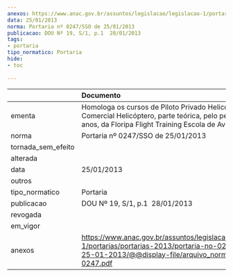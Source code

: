 ```yaml
---
anexos: https://www.anac.gov.br/assuntos/legislacao/legislacao-1/portarias/portarias-2013/portaria-no-0247-sso-de-25-01-2013/@@display-file/arquivo_norma/PA2013-0247.pdf
data: 25/01/2013
norma: Portaria nº 0247/SSO de 25/01/2013
publicacao: DOU Nº 19, S/1, p.1  28/01/2013
tags:
- portaria
tipo_normatico: Portaria
hide: 
- toc 
 
---
```


|                    | Documento                                                                                                                                                                 |
|:-------------------|:--------------------------------------------------------------------------------------------------------------------------------------------------------------------------|
| ementa             | Homologa os cursos de Piloto Privado Helicóptero, Piloto Comercial Helicóptero, parte teórica, pelo período de 5 anos, da Floripa Flight Training Escola de Aviação Civil |
| norma              | Portaria nº 0247/SSO de 25/01/2013                                                                                                                                        |
| tornada_sem_efeito |                                                                                                                                                                           |
| alterada           |                                                                                                                                                                           |
| data               | 25/01/2013                                                                                                                                                                |
| outros             |                                                                                                                                                                           |
| tipo_normatico     | Portaria                                                                                                                                                                  |
| publicacao         | DOU Nº 19, S/1, p.1  28/01/2013                                                                                                                                           |
| revogada           |                                                                                                                                                                           |
| em_vigor           |                                                                                                                                                                           |
| anexos             | https://www.anac.gov.br/assuntos/legislacao/legislacao-1/portarias/portarias-2013/portaria-no-0247-sso-de-25-01-2013/@@display-file/arquivo_norma/PA2013-0247.pdf         |